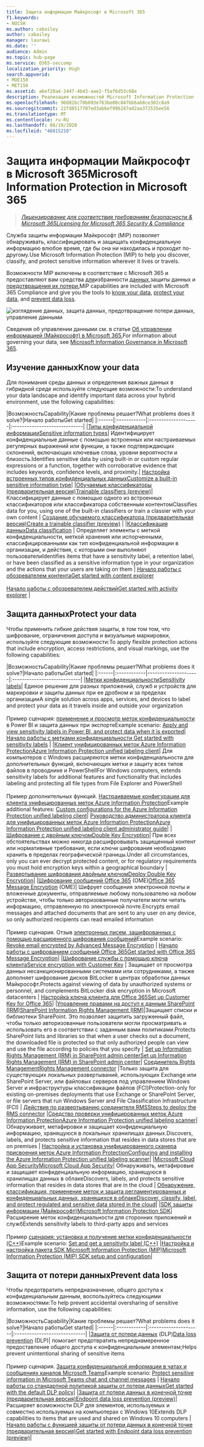 ```yaml
---
title: Защита информации Майкрософт в Microsoft 365
f1.keywords:
- NOCSH
ms.author: cabailey
author: cabailey
manager: laurawi
ms.date: ''
audience: Admin
ms.topic: hub-page
ms.service: O365-seccomp
localization_priority: High
search.appverid:
- MOE150
- MET150
ms.assetid: a6ef28a4-2447-4b43-aae2-f5af6d53c68e
description: Реализация возможностей Microsoft Information Protection (MIP) с помощью средства защиты от Microsoft 365, которые помогут вам обнаруживать, классифицировать и защищать конфиденциальную информацию в любое время.
ms.openlocfilehash: 96082bc70b093e763be00c847bb6a68ce302c8a9
ms.sourcegitcommit: 22fd8517707ed3ab6ef996247ad2aa372535ee56
ms.translationtype: MT
ms.contentlocale: ru-RU
ms.lasthandoff: 08/19/2020
ms.locfileid: "46815210"
---
```

# <a name="microsoft-information-protection-in-microsoft-365"></a><span data-ttu-id="f4c9f-103">Защита информации Майкрософт в Microsoft 365</span><span class="sxs-lookup"><span data-stu-id="f4c9f-103">Microsoft Information Protection in Microsoft 365</span></span>

><span data-ttu-id="f4c9f-104">*[Лицензирование для соответствия требованиям безопасности & Microsoft 365](https://docs.microsoft.com/office365/servicedescriptions/microsoft-365-service-descriptions/microsoft-365-tenantlevel-services-licensing-guidance/microsoft-365-security-compliance-licensing-guidance)*</span><span class="sxs-lookup"><span data-stu-id="f4c9f-104">*[Licensing for Microsoft 365 Security & Compliance](https://docs.microsoft.com/office365/servicedescriptions/microsoft-365-service-descriptions/microsoft-365-tenantlevel-services-licensing-guidance/microsoft-365-security-compliance-licensing-guidance)*</span></span>

<span data-ttu-id="f4c9f-105">Служба защиты информации Майкрософт (MIP) позволяет обнаруживать, классифицировать и защищать конфиденциальную информацию влюбое время, где бы она ни находилась и проходит по-другому.</span><span class="sxs-lookup"><span data-stu-id="f4c9f-105">Use Microsoft Information Protection (MIP) to help you discover, classify, and protect sensitive information wherever it lives or travels.</span></span>

<span data-ttu-id="f4c9f-106">Возможности MIP включены в соответствие с Microsoft 365 и предоставляют вам средства [для](#know-your-data)избранности [данных,](#protect-your-data)защиты данных и [предотвращения их потери.](#prevent-data-loss)</span><span class="sxs-lookup"><span data-stu-id="f4c9f-106">MIP capabilities are included with Microsoft 365 Compliance and give you the tools to [know your data](#know-your-data), [protect your data](#protect-your-data), and [prevent data loss](#prevent-data-loss).</span></span>

![изглядение данных, защита данных, предотвращение потери данных, управление данными](../media/powered-by-intelligent-platform.png)

<span data-ttu-id="f4c9f-108">Сведения об управлении данными см. в статье [Об управлении информацией (Майкрософт) в Microsoft 365.](manage-Information-governance.md)</span><span class="sxs-lookup"><span data-stu-id="f4c9f-108">For information about governing your data, see [Microsoft Information Governance in Microsoft 365](manage-Information-governance.md).</span></span>

## <a name="know-your-data"></a><span data-ttu-id="f4c9f-109">Изучение данных</span><span class="sxs-lookup"><span data-stu-id="f4c9f-109">Know your data</span></span>

<span data-ttu-id="f4c9f-110">Для понимания среды данных и определения важных данных в гибридной среде используйте следующие возможности:</span><span class="sxs-lookup"><span data-stu-id="f4c9f-110">To understand your data landscape and identify important data across your hybrid environment, use the following capabilities:</span></span>
 
|<span data-ttu-id="f4c9f-111">Возможность</span><span class="sxs-lookup"><span data-stu-id="f4c9f-111">Capability</span></span>|<span data-ttu-id="f4c9f-112">Какие проблемы решает?</span><span class="sxs-lookup"><span data-stu-id="f4c9f-112">What problems does it solve?</span></span>|<span data-ttu-id="f4c9f-113">Начало работы</span><span class="sxs-lookup"><span data-stu-id="f4c9f-113">Get started</span></span>|
|:------|:------------|:--------------------|:-----------------------------|
|[<span data-ttu-id="f4c9f-114">Типы конфиденциальной информации</span><span class="sxs-lookup"><span data-stu-id="f4c9f-114">Sensitive information types</span></span>](sensitive-information-type-entity-definitions.md)| <span data-ttu-id="f4c9f-115">Идентифицирует конфиденциальные данные с помощью встроенных или настраиваемых регулярных выражений или функции, а также подтверждающих склонений, включающих ключевые слова, уровни вероятности и близость.</span><span class="sxs-lookup"><span data-stu-id="f4c9f-115">Identifies sensitive data by using built-in or custom regular expressions or a function, together with corroborative evidence that includes keywords, confidence levels, and proximity.</span></span>| [<span data-ttu-id="f4c9f-116">Настройка встроенных типов конфиденциальных данных</span><span class="sxs-lookup"><span data-stu-id="f4c9f-116">Customize a built-in sensitive information type</span></span>](customize-a-built-in-sensitive-information-type.md)|
|[<span data-ttu-id="f4c9f-117">Обучаемые классификаторы (предварительная версия)</span><span class="sxs-lookup"><span data-stu-id="f4c9f-117">Trainable classifiers (preview)</span></span>](classifier-getting-started-with.md)| <span data-ttu-id="f4c9f-118">Классифицирует данные с помощью одного из встроенных классификаторов или классификатора собственным контентом</span><span class="sxs-lookup"><span data-stu-id="f4c9f-118">Classifies data for you, using one of the built-in classifiers or train a classier with your own content</span></span> | [<span data-ttu-id="f4c9f-119">Создание обучаемого классификатора (предварительная версия)</span><span class="sxs-lookup"><span data-stu-id="f4c9f-119">Create a trainable classifier (preview)</span></span>](classifier-creating-a-trainable-classifier.md) |
|[<span data-ttu-id="f4c9f-120">Классификация данных</span><span class="sxs-lookup"><span data-stu-id="f4c9f-120">Data classification</span></span>](data-classification-overview.md) | <span data-ttu-id="f4c9f-121">Определяет элементы с меткой конфиденциальности, меткой хранения или испорченными, классифицированными как тип конфиденциальной информации в организации, и действия, с которыми они выполняют пользователи</span><span class="sxs-lookup"><span data-stu-id="f4c9f-121">Identifies items that have a sensitivity label, a retention label, or have been classified as a sensitive information type in your organization and the actions that your users are taking on them</span></span>  | [<span data-ttu-id="f4c9f-122">Начало работы с обозревателем контента</span><span class="sxs-lookup"><span data-stu-id="f4c9f-122">Get started with content explorer</span></span>](data-classification-content-explorer.md)<br /><br /> [<span data-ttu-id="f4c9f-123">Начало работы с обозревателем действий</span><span class="sxs-lookup"><span data-stu-id="f4c9f-123">Get started with activity explorer</span></span>](data-classification-activity-explorer.md) |

## <a name="protect-your-data"></a><span data-ttu-id="f4c9f-124">Защита данных</span><span class="sxs-lookup"><span data-stu-id="f4c9f-124">Protect your data</span></span>

<span data-ttu-id="f4c9f-125">Чтобы применить гибкие действия защиты, в том том том, что шифрование, ограничения доступа и визуальные маркировки, используйте следующие возможности:</span><span class="sxs-lookup"><span data-stu-id="f4c9f-125">To apply flexible protection actions that include encryption, access restrictions, and visual markings, use the following capabilities:</span></span>

|<span data-ttu-id="f4c9f-126">Возможность</span><span class="sxs-lookup"><span data-stu-id="f4c9f-126">Capability</span></span>|<span data-ttu-id="f4c9f-127">Какие проблемы решает?</span><span class="sxs-lookup"><span data-stu-id="f4c9f-127">What problems does it solve?</span></span>|<span data-ttu-id="f4c9f-128">Начало работы</span><span class="sxs-lookup"><span data-stu-id="f4c9f-128">Get started</span></span>|
|:------|:------------|---------------------|:----------------------------|
|[<span data-ttu-id="f4c9f-129">Метки конфиденциальности</span><span class="sxs-lookup"><span data-stu-id="f4c9f-129">Sensitivity labels</span></span>](sensitivity-labels.md)| <span data-ttu-id="f4c9f-130">Единое решение для разных приложений, служб и устройств для маркировки и защиты данных при ее дробном и за пределах организации</span><span class="sxs-lookup"><span data-stu-id="f4c9f-130">A single solution across apps, services, and devices to label and protect your data as it travels inside and outside your organization</span></span> <br /><br /><span data-ttu-id="f4c9f-131">Пример сценария: [применение и просмотр меток конфиденциальности](https://docs.microsoft.com/power-bi/admin/service-security-data-protection-overview) в Power BI и защита данных при экспорте</span><span class="sxs-lookup"><span data-stu-id="f4c9f-131">Example scenario: [Apply and view sensitivity labels in Power BI, and protect data when it is exported](https://docs.microsoft.com/power-bi/admin/service-security-data-protection-overview)</span></span>|[<span data-ttu-id="f4c9f-132"> Начало работы с метками конфиденциальности</span><span class="sxs-lookup"><span data-stu-id="f4c9f-132"> Get started with sensitivity labels</span></span>](get-started-with-sensitivity-labels.md) |
|[<span data-ttu-id="f4c9f-133">Клиент унифицированных меток Azure Information Protection</span><span class="sxs-lookup"><span data-stu-id="f4c9f-133">Azure Information Protection unified labeling client</span></span>](https://docs.microsoft.com/azure/information-protection/rms-client/aip-clientv2)| <span data-ttu-id="f4c9f-134">Для компьютеров с Windows расширяются метки конфиденциальности для дополнительных функций, включающих метки и защиту всех типов файлов в проводнике и PowerShell</span><span class="sxs-lookup"><span data-stu-id="f4c9f-134">For Windows computers, extends sensitivity labels for additional features and functionality that includes labeling and protecting all file types from File Explorer and PowerShell</span></span><br /><br /> <span data-ttu-id="f4c9f-135">Пример дополнительных функций. [Настраиваемые конфигурации для клиента унифицированных меток Azure Information Protection](https://docs.microsoft.com/azure/information-protection/rms-client/clientv2-admin-guide-customizations)</span><span class="sxs-lookup"><span data-stu-id="f4c9f-135">Example additional features: [Custom configurations for the Azure Information Protection unified labeling client](https://docs.microsoft.com/azure/information-protection/rms-client/clientv2-admin-guide-customizations)</span></span>| [<span data-ttu-id="f4c9f-136">Руководство администратора клиента для унифицированных меток Azure Information Protection</span><span class="sxs-lookup"><span data-stu-id="f4c9f-136">Azure Information Protection unified labeling client administrator guide</span></span>](https://docs.microsoft.com/azure/information-protection/rms-client/clientv2-admin-guide)|
|[<span data-ttu-id="f4c9f-137">Шифрование с двойным ключом</span><span class="sxs-lookup"><span data-stu-id="f4c9f-137">Double Key Encryption</span></span>](double-key-encryption.md)| <span data-ttu-id="f4c9f-138">При всех обстоятельствах можно никогда расшифровывать защищенный контент или нормативные требования, если ключи шифрования необходимо хранить в пределах географической границы.</span><span class="sxs-lookup"><span data-stu-id="f4c9f-138">Under all circumstances, only you can ever decrypt protected content, or for regulatory requirements you must hold encryption keys within a geographical boundary</span></span> | [<span data-ttu-id="f4c9f-139">Развертывание шифрования двойным ключом</span><span class="sxs-lookup"><span data-stu-id="f4c9f-139">Deploy Double Key Encryption</span></span>](double-key-encryption.md#deploy-double-key-encryption)|
|<span data-ttu-id="f4c9f-140">[Шифрование сообщений Office 365](ome.md) (OME)</span><span class="sxs-lookup"><span data-stu-id="f4c9f-140">[Office 365 Message Encryption](ome.md) (OME)</span></span>| <span data-ttu-id="f4c9f-141">Шифрует сообщения электронной почты и вложенные документы, отправляемые любому пользователю на любом устройстве, чтобы только авторизованные получатели могли читать информацию, отправленную по электронной почте.</span><span class="sxs-lookup"><span data-stu-id="f4c9f-141">Encrypts email messages and attached documents that are sent to any user on any device, so only authorized recipients can read emailed information</span></span>  <br /><br /><span data-ttu-id="f4c9f-142">Пример сценария. Отзыв [электронных писем, зашифрованных с помощью расширенного шифрования сообщений](revoke-ome-encrypted-mail.md)</span><span class="sxs-lookup"><span data-stu-id="f4c9f-142">Example scenario: [Revoke email encrypted by Advanced Message Encryption](revoke-ome-encrypted-mail.md)</span></span> | [<span data-ttu-id="f4c9f-143">Начало работы с шифрованием сообщений Office 365</span><span class="sxs-lookup"><span data-stu-id="f4c9f-143">Get started with Office 365 Message Encryption</span></span>](set-up-new-message-encryption-capabilities.md)|
|[<span data-ttu-id="f4c9f-144">Шифрование службы с помощью ключа клиента</span><span class="sxs-lookup"><span data-stu-id="f4c9f-144">Service encryption with Customer Key</span></span>](customer-key-overview.md) | <span data-ttu-id="f4c9f-145">Защищает от просмотра данных несанкционированными системами или сотрудниками, а также дополняет шифрование дисков BitLocker в центрах обработки данных Майкрософт.</span><span class="sxs-lookup"><span data-stu-id="f4c9f-145">Protects against viewing of data by unauthorized systems or personnel, and complements BitLocker disk encryption in Microsoft datacenters</span></span> | [<span data-ttu-id="f4c9f-146">Настройка ключа клиента для Office 365</span><span class="sxs-lookup"><span data-stu-id="f4c9f-146">Set up Customer Key for Office 365</span></span>](customer-key-set-up.md)|
|[<span data-ttu-id="f4c9f-147">Управление правами на доступ к данным SharePoint (IRM)</span><span class="sxs-lookup"><span data-stu-id="f4c9f-147">SharePoint Information Rights Management (IRM)</span></span>](set-up-irm-in-sp-admin-center.md#irm-enable-sharepoint-document-libraries-and-lists)|<span data-ttu-id="f4c9f-148">Защищает списки и библиотеки SharePoint. Это позволяет защитить загруженный файл, чтобы только авторизованные пользователи могли просматривать и использовать его в соответствии с заданным вами политиками.</span><span class="sxs-lookup"><span data-stu-id="f4c9f-148">Protects SharePoint lists and libraries so that when a user checks out a document, the downloaded file is protected so that only authorized people can view and use the file according to policies that you specify</span></span> | [<span data-ttu-id="f4c9f-149">Set up Information Rights Management (IRM) in SharePoint admin center</span><span class="sxs-lookup"><span data-stu-id="f4c9f-149">Set up Information Rights Management (IRM) in SharePoint admin center</span></span>](set-up-irm-in-sp-admin-center.md)|
[<span data-ttu-id="f4c9f-150">Соединитель Rights Management</span><span class="sxs-lookup"><span data-stu-id="f4c9f-150">Rights Management connector</span></span>](https://docs.microsoft.com/azure/information-protection/deploy-rms-connector) |<span data-ttu-id="f4c9f-151">Только защита для существующих локальных развертываний, использующих Exchange или SharePoint Server, или файловых серверов под управлением Windows Server и инфраструктуры классификации файлов (FCI)</span><span class="sxs-lookup"><span data-stu-id="f4c9f-151">Protection-only for existing on-premises deployments that use Exchange or SharePoint Server, or file servers that run Windows Server and File Classification Infrastructure (FCI)</span></span> | [<span data-ttu-id="f4c9f-152">Действия по развертыванию соединителя RMS</span><span class="sxs-lookup"><span data-stu-id="f4c9f-152">Steps to deploy the RMS connector</span></span>](https://docs.microsoft.com/azure/information-protection/deploy-rms-connector#steps-to-deploy-the-rms-connector)
|[<span data-ttu-id="f4c9f-153">Средство проверки унифицированных меток Azure Information Protection</span><span class="sxs-lookup"><span data-stu-id="f4c9f-153">Azure Information Protection unified labeling scanner</span></span>](https://docs.microsoft.com/azure/information-protection/deploy-aip-scanner)| <span data-ttu-id="f4c9f-154">Обнаруживает, метафировки и защищает конфиденциальную информацию, хранящуюся в локальных хранилищах данных.</span><span class="sxs-lookup"><span data-stu-id="f4c9f-154">Discovers, labels, and protects sensitive information that resides in data stores that are on premises</span></span> | [<span data-ttu-id="f4c9f-155">Настройка и установка унифицированного сканера присвоения меток Azure Information Protection</span><span class="sxs-lookup"><span data-stu-id="f4c9f-155">Configuring and installing the Azure Information Protection unified labeling scanner</span></span>](https://docs.microsoft.com/azure/information-protection/deploy-aip-scanner-configure-install)|
|[<span data-ttu-id="f4c9f-156">Microsoft Cloud App Security</span><span class="sxs-lookup"><span data-stu-id="f4c9f-156">Microsoft Cloud App Security</span></span>](https://docs.microsoft.com/cloud-app-security/what-is-cloud-app-security)| <span data-ttu-id="f4c9f-157">Обнаруживать, метафировые и защищает конфиденциальную информацию, хранящуюся в хранилищах данных в облаке</span><span class="sxs-lookup"><span data-stu-id="f4c9f-157">Discovers, labels, and protects sensitive information that resides in data stores that are in the cloud</span></span> | [<span data-ttu-id="f4c9f-158">Обнаружение, классификация, применение меток и защита регламентированных и конфиденциальных данных, хранящихся в облаке</span><span class="sxs-lookup"><span data-stu-id="f4c9f-158">Discover, classify, label, and protect regulated and sensitive data stored in the cloud</span></span>](https://docs.microsoft.com/cloud-app-security/best-practices#discover-classify-label-and-protect-regulated-and-sensitive-data-stored-in-the-cloud)|
|[<span data-ttu-id="f4c9f-159">SDK защиты информации (Майкрософт)</span><span class="sxs-lookup"><span data-stu-id="f4c9f-159">Microsoft Information Protection SDK</span></span>](https://docs.microsoft.com/information-protection/develop/overview#microsoft-information-protection-sdk)|<span data-ttu-id="f4c9f-160">Расширение меток конфиденциальности для сторонних приложений и служб</span><span class="sxs-lookup"><span data-stu-id="f4c9f-160">Extends sensitivity labels to third-party apps and services</span></span>  <br /><br /> <span data-ttu-id="f4c9f-161">Пример [сценария: установка и получение метки конфиденциальности (C++)](https://docs.microsoft.com/information-protection/develop/quick-file-set-get-label-cpp)</span><span class="sxs-lookup"><span data-stu-id="f4c9f-161">Example scenario: [Set and get a sensitivity label (C++)](https://docs.microsoft.com/information-protection/develop/quick-file-set-get-label-cpp)</span></span> |[<span data-ttu-id="f4c9f-162">Настройка и настройка пакета SDK Microsoft Information Protection (MIP)</span><span class="sxs-lookup"><span data-stu-id="f4c9f-162">Microsoft Information Protection (MIP) SDK setup and configuration</span></span>](https://docs.microsoft.com/information-protection/develop/setup-configure-mip)|

## <a name="prevent-data-loss"></a><span data-ttu-id="f4c9f-163">Защита от потери данных</span><span class="sxs-lookup"><span data-stu-id="f4c9f-163">Prevent data loss</span></span>

<span data-ttu-id="f4c9f-164">Чтобы предотвратить непредназначение, общего доступа к конфиденциальным данным, воспользуйтесь следующими возможностями:</span><span class="sxs-lookup"><span data-stu-id="f4c9f-164">To help prevent accidental oversharing of sensitive information, use the following capabilities:</span></span>


|<span data-ttu-id="f4c9f-165">Возможность</span><span class="sxs-lookup"><span data-stu-id="f4c9f-165">Capability</span></span>|<span data-ttu-id="f4c9f-166">Какие проблемы решает?</span><span class="sxs-lookup"><span data-stu-id="f4c9f-166">What problems does it solve?</span></span>|<span data-ttu-id="f4c9f-167">Начало работы</span><span class="sxs-lookup"><span data-stu-id="f4c9f-167">Get started</span></span>|
|:------|:------------|:---------------------|:-----------------------------|
|<span data-ttu-id="f4c9f-168">[Защита от потери данных](data-loss-prevention-policies.md) (DLP)</span><span class="sxs-lookup"><span data-stu-id="f4c9f-168">[Data loss prevention](data-loss-prevention-policies.md) (DLP)</span></span>| <span data-ttu-id="f4c9f-169">помогает предотвратить непреднамеренное предоставление общего доступа к конфиденциальным элементам;</span><span class="sxs-lookup"><span data-stu-id="f4c9f-169">Helps prevent unintentional sharing of sensitive items</span></span> <br /><br /><span data-ttu-id="f4c9f-170">Пример сценария. [Защита конфиденциальной информации в чатах и сообщениях каналов Microsoft Teams](dlp-microsoft-teams.md)</span><span class="sxs-lookup"><span data-stu-id="f4c9f-170">Example scenario: [Protect sensitive information in Microsoft Teams chat and channel messages](dlp-microsoft-teams.md)</span></span> | [<span data-ttu-id="f4c9f-171">Начало работы со стандартной политикой защиты от потери данных</span><span class="sxs-lookup"><span data-stu-id="f4c9f-171">Get started with the default DLP policy</span></span>](get-started-with-the-default-dlp-policy.md)|
|[<span data-ttu-id="f4c9f-172">Защита от потери данных в конечной точке (предварительная версия)</span><span class="sxs-lookup"><span data-stu-id="f4c9f-172">Endpoint data loss prevention (preview)</span></span>](endpoint-dlp-learn-about.md)| <span data-ttu-id="f4c9f-173">Расширяет возможности DLP для элементов, используемых и совместно используемых на компьютерах с Windows 10</span><span class="sxs-lookup"><span data-stu-id="f4c9f-173">Extends DLP capabilities to items that are used and shared on Windows 10 computers</span></span> | [<span data-ttu-id="f4c9f-174">Начало работы с функцией защиты от потери данных в конечной точке (предварительная версия)</span><span class="sxs-lookup"><span data-stu-id="f4c9f-174">Get started with Endpoint data loss prevention (preview)</span></span>](endpoint-dlp-getting-started.md)|
